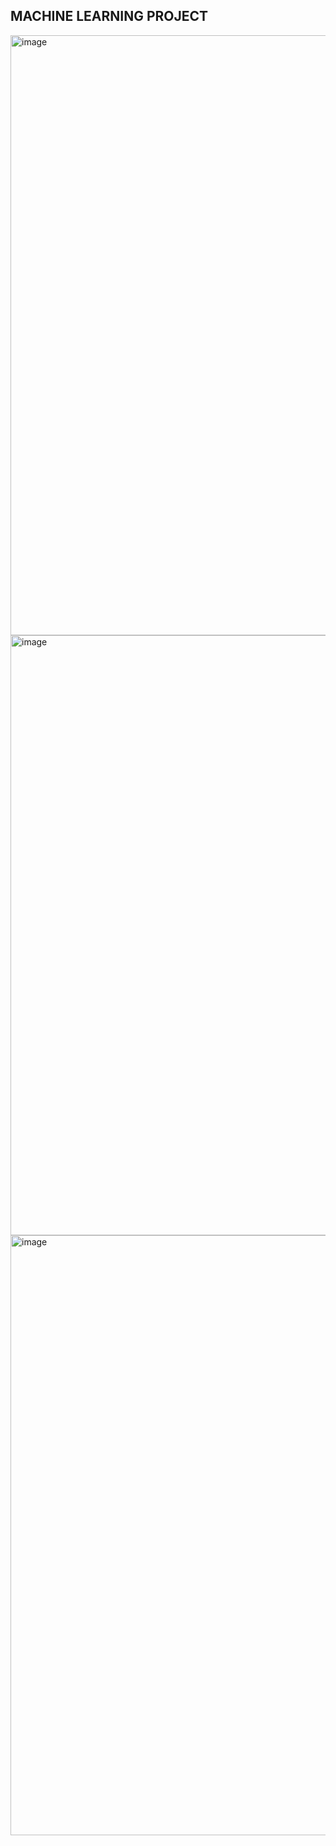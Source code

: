 ## MACHINE LEARNING PROJECT

<img width="960" alt="image" src="https://github.com/VaishnaviSh14/DiamondPricePrediction/assets/123576868/0ca090df-c6dd-4ead-9929-32e3432e536f">

<img width="960" alt="image" src="https://github.com/VaishnaviSh14/DiamondPricePrediction/assets/123576868/0bc74f28-a5c9-4b87-9b84-982bc114354e">

<img width="960" alt="image" src="https://github.com/VaishnaviSh14/DiamondPricePrediction/assets/123576868/d811a66f-571b-4445-8bb1-c7fbba1deba4">



